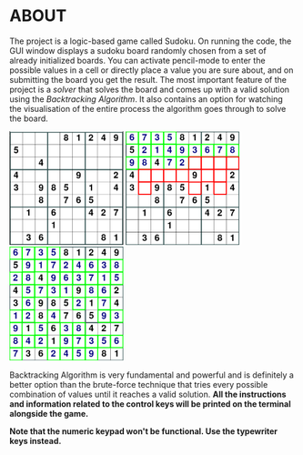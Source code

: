 # ABOUT
The project is a logic-based game called Sudoku. On running the code, the GUI window displays a sudoku board randomly chosen from a set of already initialized boards. You can activate pencil-mode to enter the possible values in a cell or directly place a value you are sure about, and on submitting the board you get the result. The most important feature of the project is a *solver* that solves the board and comes up with a valid solution using the *Backtracking Algorithm*. It also contains an option for watching the visualisation of the entire process the algorithm goes through to solve the board.

<img src="README_IMAGES/img_1.png" width="200" height="200">   <img src="README_IMAGES/img_2.png" width="200" height="200">   <img src="README_IMAGES/img_3.png" width="200" height="200">

Backtracking Algorithm is very fundamental and powerful and is definitely a better option than the brute-force technique that tries every possible combination of values until it reaches a valid solution. **All the instructions and information related to the control keys will be printed on the terminal alongside the game.**

**Note that the numeric keypad won't be functional. Use the typewriter keys instead.**
